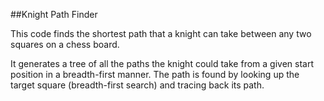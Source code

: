##Knight Path Finder

This code finds the shortest path that a knight can take between any two squares on a chess board.

It generates a tree of all the paths the knight could take from a given start position in a breadth-first manner. The path is found by looking up the target square (breadth-first search) and tracing back its path.